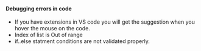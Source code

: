 #### Debugging errors in code
- If you have extensions in VS code you will get the suggestion when you hover the mouse on the code.
- Index of list is Out of range
- if..else statment conditions are not validated properly.